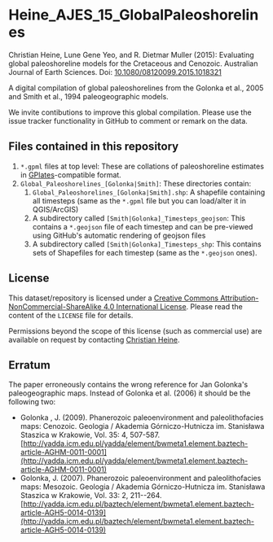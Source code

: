 # Heine_AJES_15_GlobalPaleoshorelines  

Christian Heine, Lune Gene Yeo, and R. Dietmar Muller (2015): Evaluating global paleoshoreline models for the Cretaceous and Cenozoic. Australian Journal of Earth Sciences. Doi: [10.1080/08120099.2015.1018321](http://dx.doi.org/10.1080/08120099.2015.1018321)

A digital compilation of global paleoshorelines from the Golonka et al., 2005 and Smith et al., 1994 paleogeographic models.

We invite contibutions to improve this global compilation. Please use the issue tracker functionality in GitHub to comment or remark on the data.

## Files contained in this repository ##

1.  `*.gpml` files at top level: These are collations of paleoshoreline estimates in [GPlates](http://www.gplates.org)-compatible format.
2.  `Global_Paleoshorelines_[Golonka|Smith]`: These directories contain:
    1. `Global_Paleoshorelines_[Golonka|Smith].shp`: A shapefile containing all timesteps (same as the `*.gpml` file but you can load/alter it in QGIS/ArcGIS)
    2.   A subdirectory called `[Smith|Golonka]_Timesteps_geojson`: This contains a `*.geojson` file of each timestep and can be pre-viewed using GitHub's automatic rendering of geojson files
    3.   A subdirectory called `[Smith|Golonka]_Timesteps_shp`: This contains sets of Shapefiles for each timestep (same as the `*.geojson` ones).

## License ##

This dataset/repository is licensed under a [Creative Commons Attribution-NonCommercial-ShareAlike 4.0 International License](http://creativecommons.org/licenses/by-nc-sa/4.0/). Please read the content of the `LICENSE` file for details. 

Permissions beyond the scope of this license (such as commercial use) are available on request by contacting [Christian Heine](mailto:chhei@mensa.uberspace.de).

## Erratum ##

The paper erroneously contains the wrong reference for Jan Golonka's paleogeographic maps. Instead of Golonka et al. (2006) it should be the following two:

* Golonka , J. (2009). Phanerozoic paleoenvironment and paleolithofacies maps: Cenozoic. Geologia / Akademia Górniczo-Hutnicza im. Stanisława Staszica w Krakowie, Vol. 35: 4, 507-587. [http://yadda.icm.edu.pl/yadda/element/bwmeta1.element.baztech-article-AGHM-0011-0001](http://yadda.icm.edu.pl/yadda/element/bwmeta1.element.baztech-article-AGHM-0011-0001)  
* Golonka, J. (2007). Phanerozoic paleoenvironment and paleolithofacies maps: Mesozoic. Geologia / Akademia Górniczo-Hutnicza im. Stanisława Staszica w Krakowie, Vol. 33: 2, 211--264. [http://yadda.icm.edu.pl/baztech/element/bwmeta1.element.baztech-article-AGH5-0014-0139](http://yadda.icm.edu.pl/baztech/element/bwmeta1.element.baztech-article-AGH5-0014-0139)   
